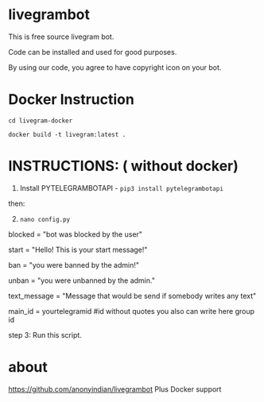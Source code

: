 # livegrambot
This is free source livegram bot.

Code can be installed and used for good purposes.

By using our code, you agree to have copyright icon on your bot.

# Docker Instruction

` cd livegram-docker `

` docker build -t livegram:latest . `


# INSTRUCTIONS: ( without docker)
1.  Install PYTELEGRAMBOTAPI - `pip3 install pytelegrambotapi`

then:

2. `nano config.py  `

blocked = "bot was blocked by the user"

start = "Hello! This is your start message!"

ban = "you were banned by the admin!"

unban = "you were unbanned by the admin."

text_message = "Message that would be send if somebody writes any text"

main_id = yourtelegramid #id without quotes you also can write here group id


step 3: Run this script.


# about
https://github.com/anonyindian/livegrambot Plus Docker support

